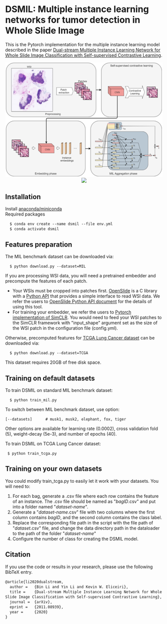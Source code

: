 # DSMIL: Multiple instance learning networks for tumor detection in Whole Slide Image
This is the Pytorch implementation for the multiple instance learning model described in the paper [Dual-stream Multiple Instance Learning Network for Whole Slide Image Classification with Self-supervised Contrastive Learning](https://arxiv.org/abs/2011.08939). 

<div align="center">
  <img src="thumbnails/overview.png" width="700px" />
</div>

<div align="center">
  <img src="thumbnails/overview-2.png" width="700px" />
</div>

## Installation
Install [anaconda/miniconda](https://docs.conda.io/en/latest/miniconda.html)  
Required packages
```
  $ conda env create --name dsmil --file env.yml
  $ conda activate dsmil
```

## Features preparation
The MIL benchmark dataset can be downloaded via:
```
  $ python download.py --dataset=MIL
```

If you are processing WSI data, you will need a pretrained embedder and precompute the features of each patch.  
* Your WSIs must be cropped into patches first. [OpenSlide](https://openslide.org/) is a C library with a [Python API](https://pypi.org/project/openslide-python/) that provides a simple interface to read WSI data. We refer the users to [OpenSlide Python API document](https://openslide.org/api/python/) for the details of using this tool.    
* For training your embedder, we refer the users to [Pytorch implementation of SimCLR](https://github.com/sthalles/SimCLR). You would need to feed your WSI patches to the SimCLR framework with "input_shape" argument set as the size of the WSI patch in the configuration file (config.yml).  

Otherwise, precomputed features for [TCGA Lung Cancer dataset](https://portal.gdc.cancer.gov/repository?filters=%7B%22op%22%3A%22and%22%2C%22content%22%3A%5B%7B%22op%22%3A%22in%22%2C%22content%22%3A%7B%22field%22%3A%22files.cases.primary_site%22%2C%22value%22%3A%5B%22bronchus%20and%20lung%22%5D%7D%7D%2C%7B%22op%22%3A%22in%22%2C%22content%22%3A%7B%22field%22%3A%22files.data_format%22%2C%22value%22%3A%5B%22svs%22%5D%7D%7D%2C%7B%22op%22%3A%22in%22%2C%22content%22%3A%7B%22field%22%3A%22files.experimental_strategy%22%2C%22value%22%3A%5B%22Diagnostic%20Slide%22%5D%7D%7D%5D%7D) can be downloaded via:  
```
  $ python download.py --dataset=TCGA
```
This dataset requires 20GB of free disk space.  

## Training on default datasets
To train DSMIL on standard MIL benchmark dataset:
```
  $ python train_mil.py
```
To switch between MIL benchmark dataset, use option:
 ```
 [--datasets]      # musk1, musk2, elephant, fox, tiger
 ```
 Other options are available for learning rate (0.0002), cross validation fold (5), weight-decay (5e-3), and number of epochs (40).  
 
 To train DSMIL on TCGA Lung Cancer dataset:
 ```
  $ python train_tcga.py
```

## Training on your own datasets
You could modify train_tcga.py to easily let it work with your datasets. You will need to:  
1. For each bag, generate a .csv file where each row contains the feature of an instance. The .csv file should be named as "_bagID_.csv" and put into a folder named "_dataset-name_".  
2. Generate a "_dataset-name_.csv" file with two columns where the first column contains _bagID_, and the second column contains the class label.
3. Replace the corresponding file path in the script with the file path of "_dataset_.csv" file, and change the data directory path in the dataloader to the path of the folder "_dataset-name_"
4. Configure the number of class for creating the DSMIL model.

## Citation
If you use the code or results in your research, please use the following BibTeX entry.  
```
@article{li2020dualstream,
  author =   {Bin Li and Yin Li and Kevin W. Eliceiri},
  title =    {Dual-stream Multiple Instance Learning Network for Whole Slide Image Classification with Self-supervised Contrastive Learning},
  journal =  {arXiv},
  eprint =   {2011.08939},
  year =     {2020}
}


